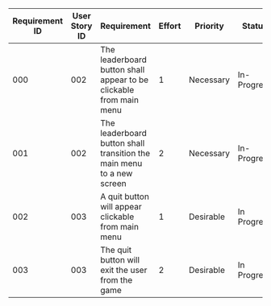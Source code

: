 | Requirement ID | User Story ID | Requirement                                                           | Effort | Priority  | Status      |
|----------------|---------------|-----------------------------------------------------------------------|--------|-----------|-------------|
| 000              | 002             | The leaderboard button shall appear to be clickable from main menu    | 1      | Necessary | In-Progress |
| 001              | 002             | The leaderboard button shall transition the main menu to a new screen | 2      | Necessary | In-Progress |
| 002              | 003             | A quit button will appear clickable from main menu                    | 1      | Desirable | In Progress |
| 003              | 003             | The quit button will exit the user from the game                      | 2      | Desirable | In Progress |
